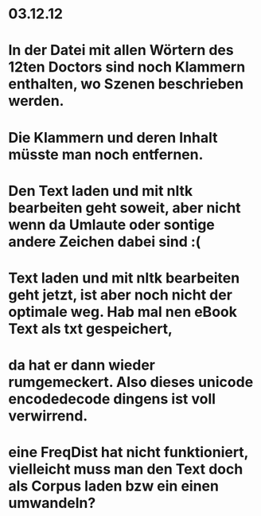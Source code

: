 # 03.12.12
# In der Datei mit allen Wörtern des 12ten Doctors sind noch Klammern enthalten, wo Szenen beschrieben werden. 
# Die Klammern und deren Inhalt müsste man noch entfernen. 
# Den Text laden und mit nltk bearbeiten geht soweit, aber nicht wenn da Umlaute oder sontige andere Zeichen dabei sind :(
# Text laden und mit nltk bearbeiten geht jetzt, ist aber noch nicht der optimale weg. Hab mal nen eBook Text als txt gespeichert, 
# da hat er dann wieder rumgemeckert. Also dieses unicode encodedecode dingens ist voll verwirrend.
# eine FreqDist hat nicht funktioniert, vielleicht muss man den Text doch als Corpus laden bzw ein einen umwandeln?
